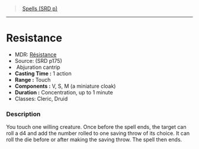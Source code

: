 ﻿---
!SpellItem
Family: SpellVO
Name: Resistance
Type: Abjuration
Level: cantrip
CastingTime: 1 action
Range: Touch
Components: V, S, M (a miniature cloak)
Duration: Concentration, up to 1 minute
Classes: Cleric, Druid
Source: (SRD p175)
AltName: '[Résistance](hd_spells_resistance.md)'
Id: spells_vo.md#resistance
ParentLink: spells_vo.md#spells-srd-p
ParentName: Spells (SRD p)
NameLevel: 1
Attributes:
  Name: Resistance
  Markdown: >+
    # <!--Name-->Resistance<!--/Name-->


    - MDR: <!--AltName-->[Résistance](hd_spells_resistance.md)<!--/AltName-->

    - Source: <!--Source-->(SRD p175)<!--/Source-->

    -  <!--Type-->Abjuration<!--/Type--> <!--Level-->cantrip<!--/Level-->

    - **Casting Time :** <!--CastingTime-->1 action<!--/CastingTime-->

    - **Range :** <!--Range-->Touch<!--/Range-->

    - **Components :** <!--Components-->V, S, M (a miniature cloak)<!--/Components-->

    - **Duration :** <!--Duration-->Concentration, up to 1 minute<!--/Duration-->

    - Classes: <!--Classes-->Cleric, Druid<!--/Classes-->


    ### Description


    You touch one willing creature. Once before the spell ends, the target can roll a d4 and add the number rolled to one saving throw of its choice. It can roll the die before or after making the saving throw. The spell then ends.

  AltName: '[Résistance](hd_spells_resistance.md)'
  Source: (SRD p175)
  Type: Abjuration
  Level: cantrip
  CastingTime: 1 action
  Range: Touch
  Components: V, S, M (a miniature cloak)
  Duration: Concentration, up to 1 minute
  Classes: Cleric, Druid
AttributesDictionary: >+
  Name: Resistance

  Markdown: >+

    # <!--Name-->Resistance<!--/Name-->





    - MDR: <!--AltName-->[Résistance](hd_spells_resistance.md)<!--/AltName-->



    - Source: <!--Source-->(SRD p175)<!--/Source-->



    -  <!--Type-->Abjuration<!--/Type--> <!--Level-->cantrip<!--/Level-->



    - **Casting Time :** <!--CastingTime-->1 action<!--/CastingTime-->



    - **Range :** <!--Range-->Touch<!--/Range-->



    - **Components :** <!--Components-->V, S, M (a miniature cloak)<!--/Components-->



    - **Duration :** <!--Duration-->Concentration, up to 1 minute<!--/Duration-->



    - Classes: <!--Classes-->Cleric, Druid<!--/Classes-->





    ### Description





    You touch one willing creature. Once before the spell ends, the target can roll a d4 and add the number rolled to one saving throw of its choice. It can roll the die before or after making the saving throw. The spell then ends.



  AltName: '[Résistance](hd_spells_resistance.md)'

  Source: (SRD p175)

  Type: Abjuration

  Level: cantrip

  CastingTime: 1 action

  Range: Touch

  Components: V, S, M (a miniature cloak)

  Duration: Concentration, up to 1 minute

  Classes: Cleric, Druid

---
> [Spells (SRD p)](srd_spells.md)

---

# Resistance

- MDR: [Résistance](hd_spells_resistance.md)
- Source: (SRD p175)
-  Abjuration cantrip
- **Casting Time :** 1 action
- **Range :** Touch
- **Components :** V, S, M (a miniature cloak)
- **Duration :** Concentration, up to 1 minute
- Classes: Cleric, Druid

### Description

You touch one willing creature. Once before the spell ends, the target can roll a d4 and add the number rolled to one saving throw of its choice. It can roll the die before or after making the saving throw. The spell then ends.

